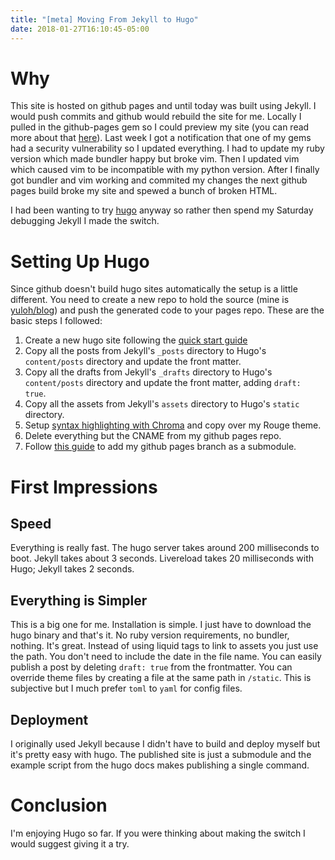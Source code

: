 ```yaml
---
title: "[meta] Moving From Jekyll to Hugo"
date: 2018-01-27T16:10:45-05:00
---
```


# Why

This site is hosted on github pages and until today was built using Jekyll.  I would push commits and github would rebuild the site for me.  Locally I pulled in the github-pages gem so I could preview my site (you can read more about that [here](http://mattallan.org/posts/github-pages-best-practices/)).  Last week I got a notification that one of my gems had a security vulnerability so I updated everything.  I had to update my ruby version which made bundler happy but broke vim.  Then I updated vim which caused vim to be incompatible with my python version.  After I finally got bundler and vim working and commited my changes the next github pages build broke my site and spewed a bunch of broken HTML.

I had been wanting to try [hugo](https://gohugo.io/) anyway so rather then spend my Saturday debugging Jekyll I made the switch.

# Setting Up Hugo

Since github doesn't build hugo sites automatically the setup is a little different.  You need to create a new repo to hold the source (mine is [yuloh/blog](https://github.com/yuloh/blog)) and push the generated code to your pages repo.  These are the basic steps I followed:

1. Create a new hugo site following the [quick start guide](https://gohugo.io/getting-started/quick-start/)
2. Copy all the posts from Jekyll's `_posts` directory to Hugo's `content/posts` directory and update the front matter.
3. Copy all the drafts from Jekyll's `_drafts` directory to Hugo's `content/posts` directory and update the front matter, adding `draft: true`.
4. Copy all the assets from Jekyll's `assets` directory to Hugo's `static` directory.
5. Setup [syntax highlighting with Chroma](https://gohugo.io/content-management/syntax-highlighting/) and copy over my Rouge theme.
6. Delete everything but the CNAME from my github pages repo.
7. Follow [this guide](https://gohugo.io/hosting-and-deployment/hosting-on-github/#github-user-or-organization-pages) to add my github pages branch as a submodule.

# First Impressions

## Speed

Everything is really fast.  The hugo server takes around 200 milliseconds to boot.  Jekyll takes about 3 seconds.  Livereload takes 20 milliseconds with Hugo; Jekyll takes 2 seconds.

## Everything is Simpler

This is a big one for me.  Installation is simple.  I just have to download the hugo binary and that's it.  No ruby version requirements, no bundler, nothing.  It's great.  Instead of using liquid tags to link to assets you just use the path.  You don't need to include the date in the file name.  You can easily publish a post by deleting `draft: true` from the frontmatter.  You can override theme files by creating a file at the same path in `/static`.  This is subjective but I much prefer `toml` to `yaml` for config files.

## Deployment

I originally used Jekyll because I didn't have to build and deploy myself but it's pretty easy with hugo.  The published site is just a submodule and the example script from the hugo docs makes publishing a single command.

# Conclusion

I'm enjoying Hugo so far.  If you were thinking about making the switch I would suggest giving it a try.